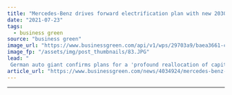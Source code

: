 ```yaml
---
title: "Mercedes-Benz drives forward electrification plan with new 2030 target"
date: "2021-07-23"
tags: 
  - business green
source: "business green"
image_url: "https://www.businessgreen.com/api/v1/wps/29703a9/baea3661-cb1f-4bf3-8f38-0d4165606468/3/mercedes-benz-vitoe-e-cell-185x114.JPG"
image_fp: "/assets/img/post_thumbnails/83.JPG"
lead: "
 German auto giant confirms plans for a 'profound reallocation of capital' as it announces it is to invest £34bn and build eight gigafactories in support of its EV strategy ..."
article_url: "https://www.businessgreen.com/news/4034924/mercedes-benz-drives-forward-electrification-plan-2030-target"
---
```


---
